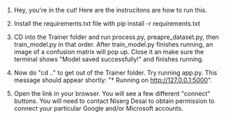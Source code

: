 1. Hey, you're in the cut! Here are the instrucitons are how to run this.

2. Install the requirements.txt file with pip install -r requirements.txt

3. CD into the Trainer folder and run process.py, preapre_dataset.py, then train_model.py in that order. After train_model.py finishes running, an image of a confusion matrix will pop up. Close it an make sure the terminal shows "Model saved successfully!" and finishes running.

4. Now do "cd .." to get out of the Trainer folder. Try running app.py. This message should appear shortly:  "* Running on http://127.0.0.1:5000". 

5. Open the link in your browser. You will see a few different "connect" buttons. You will need to contact Niserg Desai to obtain permission to connect your particular Google and/or Microsoft accounts. 
